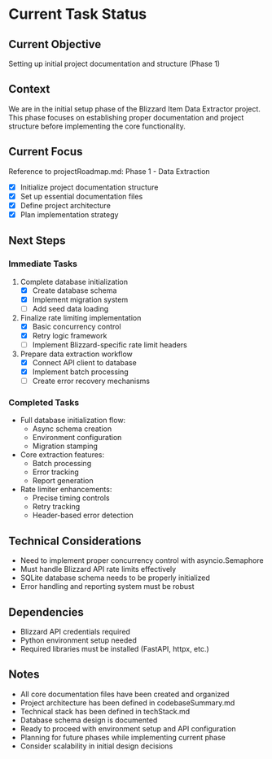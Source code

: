 # Current Task Status

## Current Objective

Setting up initial project documentation and structure (Phase 1)

## Context

We are in the initial setup phase of the Blizzard Item Data Extractor project. This phase focuses on establishing proper documentation and project structure before implementing the core functionality.

## Current Focus

Reference to projectRoadmap.md: Phase 1 - Data Extraction

- [x] Initialize project documentation structure
- [x] Set up essential documentation files
- [x] Define project architecture
- [x] Plan implementation strategy

## Next Steps

### Immediate Tasks

1. Complete database initialization
   - [x] Create database schema
   - [x] Implement migration system
   - [ ] Add seed data loading

2. Finalize rate limiting implementation
   - [x] Basic concurrency control
   - [x] Retry logic framework
   - [ ] Implement Blizzard-specific rate limit headers

3. Prepare data extraction workflow
   - [x] Connect API client to database
   - [x] Implement batch processing
   - [ ] Create error recovery mechanisms

### Completed Tasks

- Full database initialization flow:
  - Async schema creation
  - Environment configuration
  - Migration stamping
- Core extraction features:
  - Batch processing
  - Error tracking
  - Report generation
- Rate limiter enhancements:
  - Precise timing controls
  - Retry tracking
  - Header-based error detection

## Technical Considerations

- Need to implement proper concurrency control with asyncio.Semaphore
- Must handle Blizzard API rate limits effectively
- SQLite database schema needs to be properly initialized
- Error handling and reporting system must be robust

## Dependencies

- Blizzard API credentials required
- Python environment setup needed
- Required libraries must be installed (FastAPI, httpx, etc.)

## Notes

- All core documentation files have been created and organized
- Project architecture has been defined in codebaseSummary.md
- Technical stack has been defined in techStack.md
- Database schema design is documented
- Ready to proceed with environment setup and API configuration
- Planning for future phases while implementing current phase
- Consider scalability in initial design decisions
